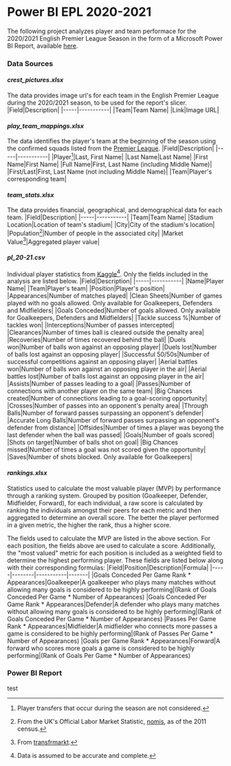 # Power BI EPL 2020-2021
The following project analyzes player and team performace for the 2020/2021 English Premier League Season in the form of a Microsoft Power BI Report, available [here](https://app.powerbi.com/reportEmbed?reportId=699bc882-9cff-4179-9e30-d8987db11673&autoAuth=true&ctid=5b973f99-77df-4beb-b27d-aa0c70b8482c&config=eyJjbHVzdGVyVXJsIjoiaHR0cHM6Ly93YWJpLWV1cm9wZS1ub3J0aC1iLXJlZGlyZWN0LmFuYWx5c2lzLndpbmRvd3MubmV0LyJ9).

### Data Sources ###
   #### *crest_pictures.xlsx*<br> ####
   The data provides image url's for each team in the English Premier League during the 2020/2021 season, to be used for the report's slicer. 
   |Field|Description|
   |-----|-----------|
   |Team|Team Name|
   |Link|Image URL|

   #### *play_team_mappings.xlsx*<br> ####
   The data identifies the player's team at the beginning of the season using the confirmed squads listed from the [Premier League](https://www.premierleague.com/news/1869523).
   |Field|Description|
   |-----|-----------|
   |Player[^1]|Last, First Name|
   |Last Name|Last Name|
   |First Name|First Name|
   |Full Name|First, Last Name (including Middle Name)|
   |First/Last|First, Last Name (not including Middle Name)|
   |Team|Player's corresponding team|
   
   [^1]: Player transfers that occur during the season are not considered.
   
   #### *team_stats.xlsx*<br> ####
   The data provides financial, geographical, and demographical data for each team.
   |Field|Description|
   |-----|-----------|
   |Team|Team Name|
   |Stadium Location|Location of team's stadium|
   |City|City of the stadium's location|
   |Population[^2]|Number of people in the associated city|
   |Market Value[^3]|Aggregated player value|
   
   [^2]: From the UK's Official Labor Market Statistic, [nomis](https://www.nomisweb.co.uk/sources/census_2011), as of the 2011 census.
   [^3]: From [transfrmarkt](https://www.transfermarkt.us/).
   
   #### *pl_20-21.csv*<br> ####
   Individual player statistics from [Kaggle](https://www.kaggle.com/krishanthbarkav/english-premier-leagueepl-player-statistics)[^4]. Only the fields included in the analysis are listed below.
   |Field|Description|
   |-----|-----------|
   |Name|Player Name|
   |Team|Player's team|
   |Position|Player's position|
   |Appearances|Number of matches played|
   |Clean Sheets|Number of games played with no goals allowed. Only available for Goalkeepers, Defenders and Midfielders|
   |Goals Conceded|Number of goals allowed. Only available for Goalkeepers, Defenders and Midfielders|
   |Tackle success %|Number of tackles won|
   |Interceptions|Number of passes intercepted|
   |Clearances|Number of times ball is cleared outside the penalty area|
   |Recoveries|Number of times recovered behind the ball|
   |Duels won|Number of balls won against an opposing player|
   |Duels lost|Number of balls lost against an opposing player|
   |Successful 50/50s|Number of successful competitions against an opposing player|
   |Aerial battles won|Number of balls won against an opposing player in the air|
   |Aerial battles lost|Number of balls lost against an opposing player in the air|
   |Assists|Number of passes leading to a goal|
   |Passes|Number of connections with another player on the same team|
   |Big Chances created|Number of connections leading to a goal-scoring opportunity|
   |Crosses|Number of passes into an opponent's penalty area|
   |Through Balls|Number of forward passes surpassing an opponent's defender|
   |Accurate Long Balls|Number of forward passes surpassing an opponent's defender from distance|
   |Offsides|Number of times a player was beyong the last defender when the ball was passed|
   |Goals|Number of goals scored|
   |Shots on target|Number of balls shot on goal|
   |Big Chances missed|Number of times a goal was not scored given the opportunity|
   |Saves|Number of shots blocked. Only available for Goalkeepers|
  
   [^4]: Data is assumed to be accurate and complete.
   
   #### *rankings.xlsx*<br> ####
   Statistics used to calculate the most valuable player (MVP) by performance through a ranking system. Grouped by position (Goalkeeper, Defender, Midfielder, Forward), for each individual, a raw score is calculated by ranking the individuals amongst their peers for each metric and then aggregated to determine an overall score. The better the player performed in a given metric, the higher the rank, thus a higher score.
   
   The fields used to calculate the MVP are listed in the above section. For each position, the fields above are used to calculate a score. Additionally, the "most valued" metric for each position is included as a weighted field to determine the highest performing player. These fields are listed below along with their corresponding formulas:
   |Field|Position|Description|Formula|
   |-----|--------|-----------|-------|
   |Goals Conceded Per Game Rank * Appearances|Goalkeeper|A goalkeeper who plays many matches without allowing many goals is considered to be highly performing|(Rank of Goals Conceded Per Game * Number of Appearances)
   |Goals Conceded Per Game Rank * Appearances|Defender|A defender who plays many matches without allowing many goals is considered to be highly performing|(Rank of Goals Conceded Per Game * Number of Appearances)
   |Passes Per Game Rank * Appearances|Midfielder|A midfielder who connects more passes a game is considered to be highly performing|(Rank of Passes Per Game * Number of Appearances)
   |Goals per Game Rank * Appearances|Forward|A forward who scores more goals a game is considered to be highly performing|(Rank of Goals Per Game * Number of Appearances)
   
### Power BI Report ###
test

